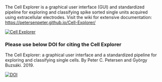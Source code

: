 The Cell Explorer is a graphical user interface (GUI) and standardized pipeline for exploring and classifying spike sorted single units acquired using extracellular electrodes. Visit the wiki for extensive documentation: https://petersenpeter.github.io/Cell-Explorer/

<a href="https://petersenpeter.github.io/Cell-Explorer/">![Cell Explorer](https://buzsakilab.com/wp/wp-content/uploads/2019/11/Cell-Explorer-example.png)</a>
### Please use below DOI for citing the Cell Explorer
The Cell Explorer: a graphical user interface and a standardized pipeline for exploring and classifying single cells. By Peter C. Petersen and György Buzsáki. 2019.

<a href="https://zenodo.org/badge/latestdoi/152647739"><img src="https://zenodo.org/badge/152647739.svg" alt="DOI"></a>

